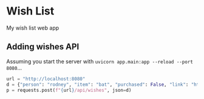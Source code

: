 # Wish List

My wish list web app

## Adding wishes API

Assuming you start the server with `uvicorn app.main:app --reload --port 8080`...

```python
url = "http://localhost:8080"
d = {"person": "rodney", "item": "bat", "purchased": False, "link": "http://rodney.me"}
p = requests.post(f"{url}/api/wishes", json=d)
```
